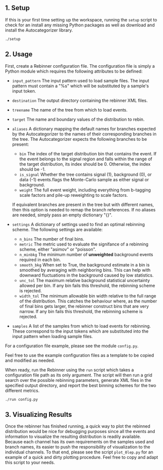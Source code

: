 ## 1. Setup

If this is your first time setting up the workspace, running the `setup` script to check for an install any missing Python packages as well as download and install the Autocategorizer library.

```bash
./setup
```

## 2. Usage

First, create a Rebinner configuration file. The configuration file is simply a Python module which requires the following attributes to be defined:

* `input_pattern`
   The input pattern used to load sample files. The input pattern must contain a "%s" which will be substituted by a sample's input token.
* `destination`
   The output directory containing the rebinner XML files.
* `treename`
   The name of the tree from which to load events.
* `target`
   The name and boundary values of the distribution to rebin.
* `aliases`
  A dictionary mapping the default names for branches expected by the Autocategorizer to the names of their corresponding branches in the tree. The Autocategorizer expects the following branches to be present:

  - `bin`
    The index of the target distribution bin that contains the event. If the event belongs to the signal region and falls within the range of the target distribution, its index should be 0. Otherwise, the index should be -1.
  - `is_signal`
    Whether the tree contains signal (1), background (0), or data (-1) events.flags the Monte-Carlo sample as either signal or background.
  - `weight`
    The full event weight, including everything from b-tagging scale factors and pile-up reweighting to scale factors.

  If equivalent branches are present in the tree but with different names, then this option is needed to remap the branch references. If no aliases are needed, simply pass an empty dictionary "{}".
* `settings`
  A dictionary of settings used to find an optimal rebinning scheme. The following settings are available:

  - `n_bins`
    The number of final bins.
  - `metric`
    The metric used to evaluate the signifance of a rebinning scheme, either "asimov" or "poisson".
  - `n_minbkg`
    The minimum number of **unweighted** background events required in each bin.
  - `smooth_bkg`
    When set to True, the background estimate in a bin is smoothed by averaging with neighboring bins. This can help with downward fluctuations in the background caused by low statistics.
  - `unc_tol`
    The maximum relative background statistical uncertainty allowed per bin. If any bin fails this threshold, the rebinning scheme is rejected.
  - `width_tol`
    The minimum allowable bin width relative to the full range of the distribution. This catches the behaviour where, as the number of final bins gets larger, the rebinner construct bins that are very narrow. If any bin fails this threshold, the rebinning scheme is rejected.

* `samples`
   A list of the samples from which to load events for rebinning. These correspond to the input tokens which are substituted into the input pattern when loading sample files.

For a configuration file example, please see the module `config.py`.

Feel free to use the example configuration files as a template to be copied and modified as needed.

When ready, run the Rebinner using the `run` script which takes a configuration file path as its only argument. The script will then run a grid search over the possible rebinning parameters, generate XML files in the specified output directory, and report the best binning schemes for the two different metrics.

```bash
./run config.py
```

## 3. Visualizing Results

Once the rebinner has finished running, a quick way to plot the rebinned distribution would be nice for debugging purposes since all the events and information to visualize the resulting distribution is readily available. Because each channel has its own requirements on the samples used and branch names, its easier to push the responsibility of visualization to the individual channels. To that end, please see the script `plot_0lep.py` for an example of a quick and dirty plotting procedure. Feel free to copy and adapt this script to your needs.

